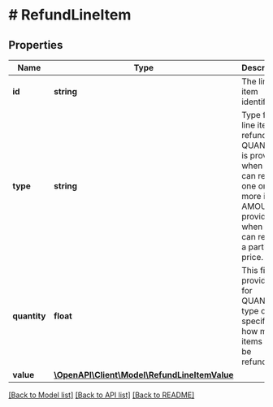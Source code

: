 # # RefundLineItem

## Properties

Name | Type | Description | Notes
------------ | ------------- | ------------- | -------------
**id** | **string** | The line-item identifier. |
**type** | **string** | Type for line items refund. QUANTITY is provided when you can refund one or more items. AMOUNT is provided when you can refund a partial price. |
**quantity** | **float** | This field is provided for QUANTITY type only. It specifies how many items will be refunded. | [optional]
**value** | [**\OpenAPI\Client\Model\RefundLineItemValue**](RefundLineItemValue.md) |  | [optional]

[[Back to Model list]](../../README.md#models) [[Back to API list]](../../README.md#endpoints) [[Back to README]](../../README.md)

